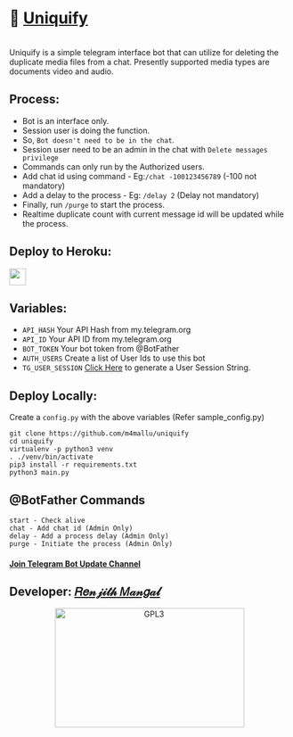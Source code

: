 # 🗿 [Uniquify](https://t.me/RMProjects)
<br>
Uniquify is a simple telegram interface bot that can utilize for deleting the duplicate media files from a chat.
Presently supported media  types are documents video and audio.

## Process:
 - Bot is an interface only.
 - Session user is doing the function.
 - So, `Bot doesn't need to be in the chat`.
 - Session user need to be an admin in the chat with `Delete messages privilege`
 - Commands can only run by the Authorized users.
 - Add chat id using command -  Eg:`/chat -100123456789` (-100 not mandatory)
 - Add a delay to the process - Eg: `/delay 2` (Delay not mandatory)
 - Finally, run `/purge` to start the process.
 - Realtime duplicate count with current message id will be updated while the process.

## Deploy to Heroku:
<p align="left">
  <a href="https://heroku.com/deploy?template=https://github.com/m4mallu/uniquify">
     <img height="30px" src="https://img.shields.io/badge/Deploy%20To%20Heroku-blueviolet?style=for-the-badge&logo=heroku">
  </a>
</p>

## Variables:

* `API_HASH`    Your API Hash from my.telegram.org
* `API_ID`      Your API ID from my.telegram.org
* `BOT_TOKEN`   Your bot token from @BotFather
* `AUTH_USERS`  Create a list of User Ids to use this bot
* `TG_USER_SESSION` [Click Here](https://replit.com/@ayrahikari/pyrogram-session-maker) to generate a User Session String.

## Deploy Locally:

Create a `config.py` with the above variables (Refer sample_config.py)
```
git clone https://github.com/m4mallu/uniquify
cd uniquify
virtualenv -p python3 venv
. ./venv/bin/activate
pip3 install -r requirements.txt
python3 main.py
```

## @BotFather Commands
```
start - Check alive
chat - Add chat id (Admin Only)
delay - Add a process delay (Admin Only)
purge - Initiate the process (Admin Only)
```

#### [Join Telegram Bot Update Channel](https://t.me/RMProjects)
## Developer: [𝑅𝑒𝓃𝒿𝒾𝓉𝒽 𝑀𝒶𝓃𝑔𝒶𝓁](https://t.me/space4renjith)

<p align="center">
    <a href="https://t.me/space4renjith">
        <img alt="GPL3" src ="https://telegra.ph/file/c4f778ccfc576a954dd20.gif" width="340" height="214"/>
    </a>
</p>


